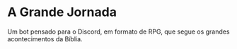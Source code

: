 # A Grande Jornada

Um bot pensado para o Discord, em formato de RPG, que segue os grandes acontecimentos da Bíblia.